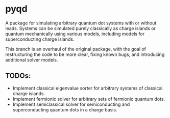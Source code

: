 # pyqd
A package for simulating arbitrary quantum dot systems with or without leads. Systems can be simulated purely classically as charge islands or quantum mechanically using various models, including models for superconducting charge islands.

This branch is an overhaul of the original package, with the goal of restructuring the code to be more clear, fixing known bugs, and introducing additional solver models.

## TODOs:

- Implement classical eigenvalue sorter for arbitrary systems of classical charge islands.
- Implement fermionic solver for arbitrary sets of fermionic quantum dots.
- Implement semiclassical solver for semiconducting and superconducting quantum dots in a charge basis.
